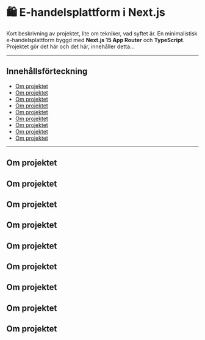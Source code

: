 # 🛍️ E-handelsplattform i Next.js

Kort beskrivning av projektet, lite om tekniker, vad syftet är.
En minimalistisk e-handelsplattform byggd med **Next.js 15 App Router** och **TypeScript**. 
Projektet gör det här och det här, innehåller detta...

---

## Innehållsförteckning
- [Om projektet](#-om-projektet)
- [Om projektet](#-om-projektet)
- [Om projektet](#-om-projektet)
- [Om projektet](#-om-projektet)
- [Om projektet](#-om-projektet)
- [Om projektet](#-om-projektet)
- [Om projektet](#-om-projektet)
- [Om projektet](#-om-projektet)
- [Om projektet](#-om-projektet)


---

## Om projektet
## Om projektet
## Om projektet
## Om projektet
## Om projektet
## Om projektet
## Om projektet
## Om projektet
## Om projektet
